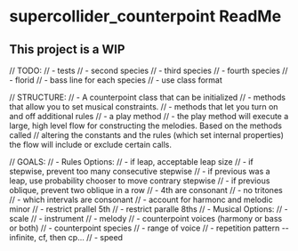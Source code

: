 # supercollider_counterpoint ReadMe

## This project is a WIP

// TODO:
// - tests
// - second species
// - third species
// - fourth species
// - florid
// - bass line for each species
// - use class format



// STRUCTURE:
// - A counterpoint class that can be initialized
// - methods that allow you to set musical constraints.
// - methods that let you turn on and off additional rules
// - a play method
// - the play method will execute a large, high level flow for constructing the melodies.  Based on the methods called
//   altering the constants and the rules (which set internal properties) the flow will include or exclude certain calls.


// GOALS:
// - Rules Options:
    // - if leap, acceptable leap size
    // - if stepwise, prevent too many consecutive stepwise
    // - if previous was a leap, use probability chooser to move contrary stepwise
    // - if previous oblique, prevent two oblique in a row
    // - 4th are consonant
    // - no tritones
    // - which intervals are consonant
    // - account for harmonc and melodic minor
    // - restrict prallel 5th
    // - restrict paralle 8ths
// - Musical Options:
    // - scale
    // - instrument
    // - melody
    // - counterpoint voices (harmony or bass or both)
    // - counterpoint species
    // - range of voice
    // - repetition pattern -- infinite, cf, then cp...
    // - speed
